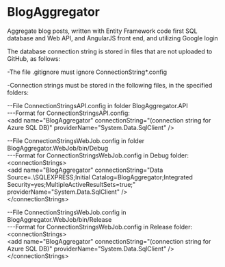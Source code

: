 # BlogAggregator
Aggregate blog posts, written with Entity Framework code first SQL database and Web API, and AngularJS front end, and utilizing Google login

The database connection string is stored in files that are not uploaded to GitHub, as follows:

-The file .gitignore must ignore ConnectionString*.config

-Connection strings must be stored in the following files, in the specified folders:

--File ConnectionStringsAPI.config in folder BlogAggregator.API  
---Format for ConnectionStringsAPI.config:  
    \<add name="BlogAggregator" connectionString="(connection string for Azure SQL DB)" providerName="System.Data.SqlClient" /\>    

--File ConnectionStringsWebJob.config in folder BlogAggregator.WebJob/bin/Debug  
---Format for ConnectionStringsWebJob.config in Debug folder:  
    \<connectionStrings\>  
    \<add name="BlogAggregator" connectionString="Data Source=.\SQLEXPRESS;Initial Catalog=BlogAggregator;Integrated Security=yes;MultipleActiveResultSets=true;" providerName="System.Data.SqlClient" /\>  
    \</connectionStrings\>  

--File ConnectionStringsWebJob.config in BlogAggregator.WebJob/bin/Release  
---Format for ConnectionStringsWebJob.config in Release folder:  
    \<connectionStrings\>   
    \<add name="BlogAggregator" connectionString="(connection string for Azure SQL DB)" providerName="System.Data.SqlClient" /\>  
    \</connectionStrings\>  
